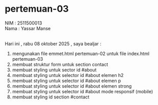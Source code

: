 # pertemuan-03

NIM : 2511500013 <br>
Nama : Yassar Manse<br><br>

Hari ini , rabu 08 oktober 2025 , saya bealjar : 
<ol>
    <li>mengunakan file emmet.html pertemuan-02 untuk file index.html pertemuan-03</li>
    <li>membuat struktur form untuk section contact</li>
    <li>membuat styling untuk sector id #about</li>
    <li>membuat styling untuk selector id #about elemen h2</li>
    <li>membuat styling untuk selector id #about elemen p</li>
    <li>membuat styling untuk selector id #about elemen strong</li>
    <li>membuat styling untuk selector id #about mode responsif (mobile)</li>
    <li>membuat styling id section #contact</li>
    </ol>